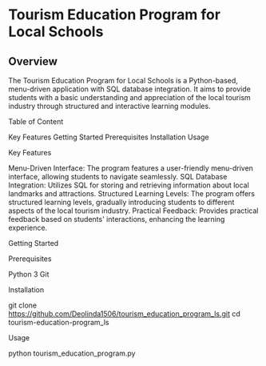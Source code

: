 # **Tourism Education Program for Local Schools**

## **Overview**

The Tourism Education Program for Local Schools is a Python-based, menu-driven application with SQL database integration. It aims to provide students with a basic understanding and appreciation of the local tourism industry through structured and interactive learning modules.


Table of Content 

Key Features 
Getting Started
Prerequisites
Installation
Usage


Key Features 

Menu-Driven Interface: The program features a user-friendly menu-driven interface, allowing students to navigate seamlessly.
SQL Database Integration: Utilizes SQL for storing and retrieving information about local landmarks and attractions.
Structured Learning Levels: The program offers structured learning levels, gradually introducing students to different aspects of the local tourism industry.
Practical Feedback: Provides practical feedback based on students' interactions, enhancing the learning experience.

Getting Started

Prerequisites

Python 3
Git

Installation

git clone https://github.com/Deolinda1506/tourism_education_program_ls.git
   cd tourism-education-program_ls

   Usage

   python tourism_education_program.py


   




